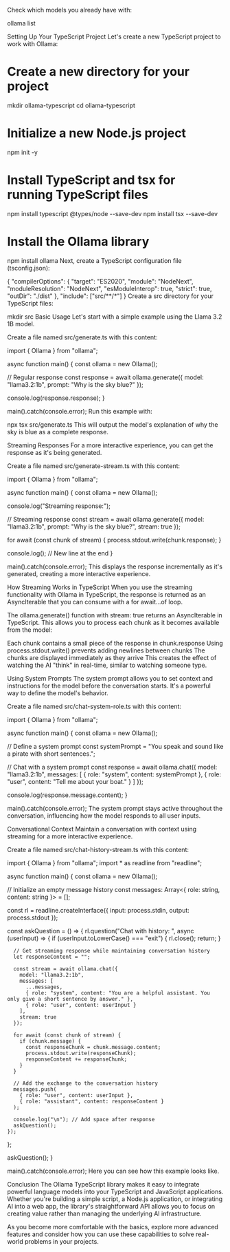 Check which models you already have with:

ollama list

Setting Up Your TypeScript Project
Let's create a new TypeScript project to work with Ollama:

# Create a new directory for your project
mkdir ollama-typescript
cd ollama-typescript

# Initialize a new Node.js project
npm init -y

# Install TypeScript and tsx for running TypeScript files
npm install typescript @types/node --save-dev
npm install tsx --save-dev

# Install the Ollama library
npm install ollama
Next, create a TypeScript configuration file (tsconfig.json):

{
  "compilerOptions": {
    "target": "ES2020",
    "module": "NodeNext",
    "moduleResolution": "NodeNext",
    "esModuleInterop": true,
    "strict": true,
    "outDir": "./dist"
  },
  "include": ["src/**/*"]
}
Create a src directory for your TypeScript files:

mkdir src
Basic Usage
Let's start with a simple example using the Llama 3.2 1B model.

Create a file named src/generate.ts with this content:

import { Ollama } from "ollama";

async function main() {
  const ollama = new Ollama();
  
  // Regular response
  const response = await ollama.generate({
    model: "llama3.2:1b",
    prompt: "Why is the sky blue?"
  });
  
  console.log(response.response);
}

main().catch(console.error);
Run this example with:

npx tsx src/generate.ts
This will output the model's explanation of why the sky is blue as a complete response.



Streaming Responses
For a more interactive experience, you can get the response as it's being generated.

Create a file named src/generate-stream.ts with this content:

import { Ollama } from "ollama";

async function main() {
  const ollama = new Ollama();
  
  console.log("Streaming response:");
  
  // Streaming response
  const stream = await ollama.generate({
    model: "llama3.2:1b",
    prompt: "Why is the sky blue?",
    stream: true
  });
  
  for await (const chunk of stream) {
    process.stdout.write(chunk.response);
  }
  
  console.log(); // New line at the end
}

main().catch(console.error);
This displays the response incrementally as it's generated, creating a more interactive experience.



How Streaming Works in TypeScript
When you use the streaming functionality with Ollama in TypeScript, the response is returned as an AsyncIterable that you can consume with a for await...of loop.

The ollama.generate() function with stream: true returns an AsyncIterable in TypeScript. This allows you to process each chunk as it becomes available from the model:

Each chunk contains a small piece of the response in chunk.response
Using process.stdout.write() prevents adding newlines between chunks
The chunks are displayed immediately as they arrive
This creates the effect of watching the AI "think" in real-time, similar to watching someone type.

Using System Prompts
The system prompt allows you to set context and instructions for the model before the conversation starts. It's a powerful way to define the model's behavior.

Create a file named src/chat-system-role.ts with this content:

import { Ollama } from "ollama";

async function main() {
  const ollama = new Ollama();
  
  // Define a system prompt
  const systemPrompt = "You speak and sound like a pirate with short sentences.";
  
  // Chat with a system prompt
  const response = await ollama.chat({
    model: "llama3.2:1b",
    messages: [
      { role: "system", content: systemPrompt },
      { role: "user", content: "Tell me about your boat." }
    ]
  });
  
  console.log(response.message.content);
}

main().catch(console.error);
The system prompt stays active throughout the conversation, influencing how the model responds to all user inputs.



Conversational Context
Maintain a conversation with context using streaming for a more interactive experience.

Create a file named src/chat-history-stream.ts with this content:

import { Ollama } from "ollama";
import * as readline from "readline";

async function main() {
  const ollama = new Ollama();
  
  // Initialize an empty message history
  const messages: Array<{ role: string, content: string }> = [];
  
  const rl = readline.createInterface({
    input: process.stdin,
    output: process.stdout
  });
  
  const askQuestion = () => {
    rl.question("Chat with history: ", async (userInput) => {
      if (userInput.toLowerCase() === "exit") {
        rl.close();
        return;
      }
      
      // Get streaming response while maintaining conversation history
      let responseContent = "";
      
      const stream = await ollama.chat({
        model: "llama3.2:1b",
        messages: [
          ...messages,
          { role: "system", content: "You are a helpful assistant. You only give a short sentence by answer." },
          { role: "user", content: userInput }
        ],
        stream: true
      });
      
      for await (const chunk of stream) {
        if (chunk.message) {
          const responseChunk = chunk.message.content;
          process.stdout.write(responseChunk);
          responseContent += responseChunk;
        }
      }
      
      // Add the exchange to the conversation history
      messages.push(
        { role: "user", content: userInput },
        { role: "assistant", content: responseContent }
      );
      
      console.log("\n"); // Add space after response
      askQuestion();
    });
  };
  
  askQuestion();
}

main().catch(console.error);
Here you can see how this example looks like.



Conclusion
The Ollama TypeScript library makes it easy to integrate powerful language models into your TypeScript and JavaScript applications. Whether you're building a simple script, a Node.js application, or integrating AI into a web app, the library's straightforward API allows you to focus on creating value rather than managing the underlying AI infrastructure.

As you become more comfortable with the basics, explore more advanced features and consider how you can use these capabilities to solve real-world problems in your projects.